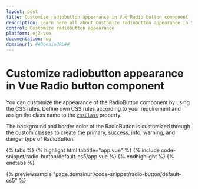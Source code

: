 ```yaml
---
layout: post
title: Customize radiobutton appearance in Vue Radio button component | Syncfusion
description: Learn here all about Customize radiobutton appearance in Syncfusion Vue Radio button component of Syncfusion Essential JS 2 and more.
control: Customize radiobutton appearance 
platform: ej2-vue
documentation: ug
domainurl: ##DomainURL##
---
```


# Customize radiobutton appearance in Vue Radio button component

You can customize the appearance of the RadioButton component by using the CSS rules. Define own CSS rules according to your requirement and assign the class name to the [`cssClass`](https://ej2.syncfusion.com/vue/documentation/api/radio-button/#cssclass) property.

The background and border color of the RadioButton is customized through the custom classes to create the primary, success, info, warning, and danger type of RadioButton.

{% tabs %}
{% highlight html tabtitle="app.vue" %}
{% include code-snippet/radio-button/default-cs5/app.vue %}
{% endhighlight %}
{% endtabs %}
        
{% previewsample "page.domainurl/code-snippet/radio-button/default-cs5" %}